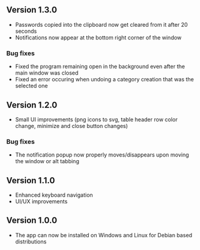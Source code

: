 ## Version 1.3.0

- Passwords copied into the clipboard now get cleared from it after 20 seconds
- Notifications now appear at the bottom right corner of the window

### Bug fixes

- Fixed the program remaining open in the background even after the main window was closed
- Fixed an error occuring when undoing a category creation that was the selected one


## Version 1.2.0

- Small UI improvements (png icons to svg, table header row color change, minimize and close button changes)

### Bug fixes

- The notification popup now properly moves/disappears upon moving the window or alt tabbing


## Version 1.1.0

- Enhanced keyboard navigation
- UI/UX improvements


## Version 1.0.0

- The app can now be installed on Windows and Linux for Debian based distributions